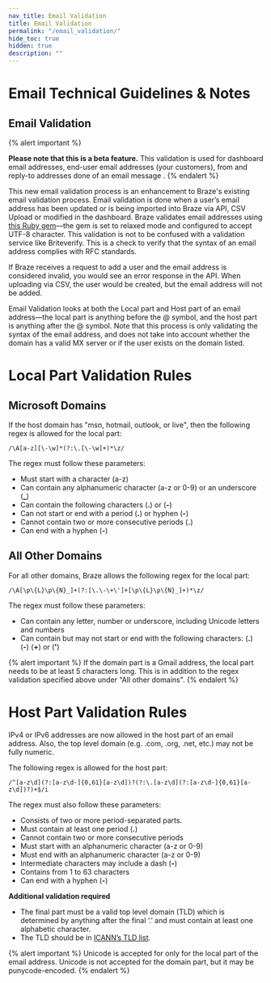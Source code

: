 ```yaml
---
nav_title: Email Validation 
title: Email Validation
permalink: "/email_validation/"
hide_toc: true
hidden: true
description: ""
---
```


# Email Technical Guidelines & Notes

## Email Validation

{% alert important %}

**Please note that this is a beta feature.**
This validation is used for dashboard email addresses, end-user email addresses (your customers), from and reply-to addresses done of an email message .
{% endalert %}


This new email validation process is an enhancement to Braze's existing email validation process. Email validation is done when a user’s email address has been updated or is being imported into Braze via API, CSV Upload or modified in the dashboard. Braze validates email addresses using [this Ruby gem][1]—the gem is set to relaxed mode and configured to accept UTF-8 character.  This validation is not to be confused with a validation service like Briteverify.  This is a check to verify that the syntax of an email address complies with RFC standards.

If Braze receives a request to add a user and the email address is considered invalid, you would see an error response in the API.  When uploading via CSV, the user would be created, but the email address will not be added.

Email Validation looks at both the Local part and Host part of an email address—the local part is anything before the @ symbol, and the host part is anything after the @ symbol. Note that this process is only validating the syntax of the email address, and does not take into account whether the domain has a valid MX server or if the user exists on the domain listed. 


# Local Part Validation Rules
## Microsoft Domains
If the host domain has "msn, hotmail, outlook, or live", then the following regex is allowed for the local part:


`/\A[a-z][\-\w]*(?:\.[\-\w]+)*\z/`

The regex must follow these parameters:

- Must start with a character (a-z)
- Can contain any alphanumeric character (a-z or 0-9) or an underscore (**_**)
- Can  contain the following characters (**.**) or (**-**)
- Can not start or end with a period (**.**) or hyphen (**-**)
- Cannot contain two or more consecutive periods (**.**)
- Can end with a hyphen (**-**)


## All Other Domains
For all other domains, Braze allows the following regex for the local part:


`/\A[\p\{L}\p\{N}_]+(?:[\.\-\+\']+[\p\{L}\p\{N}_]+)*\z/`

The regex must follow these parameters:
- Can contain any letter, number or underscore, including Unicode letters and numbers
- Can contain but may not start or end with the following characters: (**.**) (**-**) (**+**) or (**'**)

{% alert important %}
If the domain part is a Gmail address, the local part needs to be at least 5 characters long. This is in addition to the regex validation specified above under "All other domains".
{% endalert %}


# Host Part Validation Rules
IPv4 or IPv6 addresses are now allowed in the host part of an email address. Also, the top level domain (e.g. .com, .org, .net, etc.) may not be fully numeric.

The following regex is allowed for the host part: 

`/^[a-z\d](?:[a-z\d-]{0,61}[a-z\d])?(?:\.[a-z\d](?:[a-z\d-]{0,61}[a-z\d])?)+$/i`

The regex must also follow these parameters:

- Consists of two or more period-separated parts. 
- Must contain at least one period (**.**)
- Cannot contain two or more consecutive periods
- Must start with an alphanumeric character (a-z or 0-9)
- Must end with an alphanumeric character (a-z or 0-9)
- Intermediate characters may include a dash (**-**)
- Contains from 1 to 63 characters
- Can end with a hyphen (**-**)

**Additional validation required** 
- The final part must be a valid top level domain (TLD) which is determined by anything after the final ‘.’ and must contain at least one alphabetic character.
- The TLD should be in [ICANN’s TLD list][2].


{% alert important %}
Unicode is accepted for only for the local part of the email address.
Unicode is not accepted for the domain part, but it may be punycode-encoded. 
{% endalert %}

[1]: https://github.com/afair/email_address
[2]: https://data.iana.org/TLD/tlds-alpha-by-domain.txt
[3]: {{site.baseurl}}/user_guide/message_building_by_channel/email/managing_user_subscriptions/#managing-user-subscriptions
